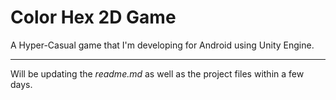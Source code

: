 # Color Hex 2D Game
A Hyper-Casual game that I'm developing for Android using Unity Engine.

***

Will be updating the *readme.md* as well as the project files within a few days.
